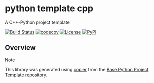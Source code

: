 # python template cpp

A C++-Python project template

[![Build Status](https://github.com/python-project-templates/python-template-cpp/actions/workflows/build.yml/badge.svg?branch=main&event=push)](https://github.com/python-project-templates/python-template-cpp/actions/workflows/build.yml)
[![codecov](https://codecov.io/gh/python-project-templates/python-template-cpp/branch/main/graph/badge.svg)](https://codecov.io/gh/python-project-templates/python-template-cpp)
[![License](https://img.shields.io/github/license/python-project-templates/python-template-cpp)](https://github.com/python-project-templates/python-template-cpp)
[![PyPI](https://img.shields.io/pypi/v/python-template-cpp.svg)](https://pypi.python.org/pypi/python-template-cpp)

## Overview


> [!NOTE]
> This library was generated using [copier](https://copier.readthedocs.io/en/stable/) from the [Base Python Project Template repository](https://github.com/python-project-templates/base).
